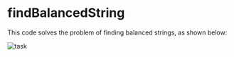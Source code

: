 # findBalancedString
This code solves the problem of finding balanced strings, as shown below:

![task]()
